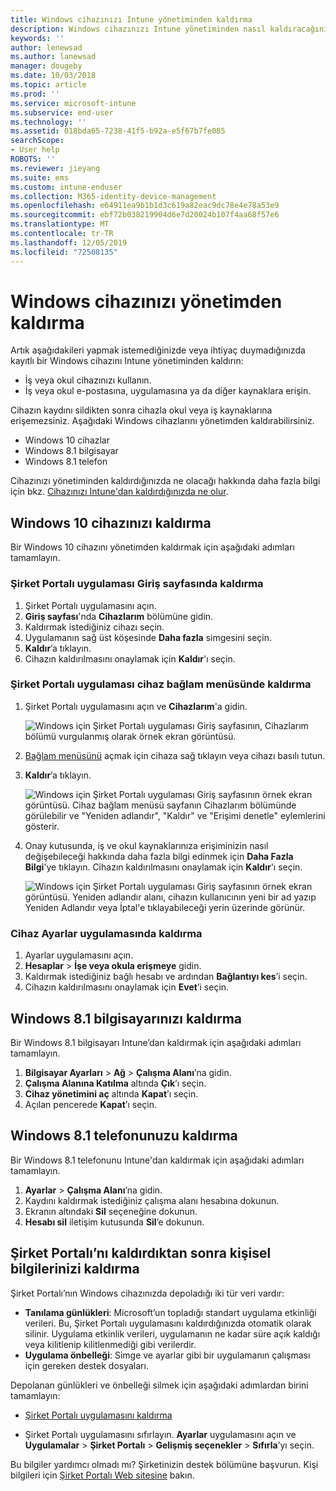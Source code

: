```yaml
---
title: Windows cihazınızı Intune yönetiminden kaldırma
description: Windows cihazınızı Intune yönetiminden nasıl kaldıracağınızı açıklar
keywords: ''
author: lenewsad
ms.author: lanewsad
manager: dougeby
ms.date: 10/03/2018
ms.topic: article
ms.prod: ''
ms.service: microsoft-intune
ms.subservice: end-user
ms.technology: ''
ms.assetid: 018bda65-7238-41f5-b92a-e5f67b7fe085
searchScope:
- User help
ROBOTS: ''
ms.reviewer: jieyang
ms.suite: ems
ms.custom: intune-enduser
ms.collection: M365-identity-device-management
ms.openlocfilehash: e64911ea9b1b1d3c619a82eac9dc78e4e78a53e9
ms.sourcegitcommit: ebf72b038219904d6e7d20024b107f4aa68f57e6
ms.translationtype: MT
ms.contentlocale: tr-TR
ms.lasthandoff: 12/05/2019
ms.locfileid: "72508135"
---
```

# <a name="remove-your-windows-device-from-management"></a>Windows cihazınızı yönetimden kaldırma

Artık aşağıdakileri yapmak istemediğinizde veya ihtiyaç duymadığınızda kayıtlı bir Windows cihazını Intune yönetiminden kaldırın:  
* İş veya okul cihazınızı kullanın. 
* İş veya okul e-postasına, uygulamasına ya da diğer kaynaklara erişin.

Cihazın kaydını sildikten sonra cihazla okul veya iş kaynaklarına erişemezsiniz. Aşağıdaki Windows cihazlarını yönetimden kaldırabilirsiniz.  
* Windows 10 cihazlar 
* Windows 8.1 bilgisayar
* Windows 8.1 telefon
 
Cihazınızı yönetiminden kaldırdığınızda ne olacağı hakkında daha fazla bilgi için bkz. [Cihazınızı Intune'dan kaldırdığınızda ne olur](what-happens-if-you-unenroll-your-device-from-intune-windows.md).  

## <a name="remove-your-windows-10-device"></a>Windows 10 cihazınızı kaldırma
Bir Windows 10 cihazını yönetimden kaldırmak için aşağıdaki adımları tamamlayın.

### <a name="remove-in-company-portal-app-home-page"></a>Şirket Portalı uygulaması **Giriş** sayfasında kaldırma  

1. Şirket Portalı uygulamasını açın.
2. **Giriş sayfası**'nda **Cihazlarım** bölümüne gidin.
3. Kaldırmak istediğiniz cihazı seçin.
3. Uygulamanın sağ üst köşesinde **Daha fazla** simgesini seçin.
4. **Kaldır**’a tıklayın. 
5. Cihazın kaldırılmasını onaylamak için **Kaldır**'ı seçin.  

### <a name="remove-in-company-portal-app-device-context-menu"></a>Şirket Portalı uygulaması cihaz bağlam menüsünde kaldırma  

1. Şirket Portalı uygulamasını açın ve **Cihazlarım**'a gidin.

    ![Windows için Şirket Portalı uygulaması Giriş sayfasının, Cihazlarım bölümü vurgulanmış olarak örnek ekran görüntüsü.](./media/1809_CheckAccess_Context_Select_Device.png)

2. [Bağlam menüsünü](https://docs.microsoft.com//windows/uwp/design/controls-and-patterns/menus) açmak için cihaza sağ tıklayın veya cihazı basılı tutun.  

3. **Kaldır**’a tıklayın.  

    ![Windows için Şirket Portalı uygulaması Giriş sayfasının örnek ekran görüntüsü. Cihaz bağlam menüsü sayfanın **Cihazlarım** bölümünde görülebilir ve "Yeniden adlandır", "Kaldır" ve "Erişimi denetle" eylemlerini gösterir.](./media/1809_DeviceContextMenu_Windows_CP.png)  

5. Onay kutusunda, iş ve okul kaynaklarınıza erişiminizin nasıl değişebileceği hakkında daha fazla bilgi edinmek için **Daha Fazla Bilgi**'ye tıklayın. Cihazın kaldırılmasını onaylamak için **Kaldır**'ı seçin.   

     ![Windows için Şirket Portalı uygulaması Giriş sayfasının örnek ekran görüntüsü. Yeniden adlandır alanı, cihazın kullanıcının yeni bir ad yazıp Yeniden Adlandır veya İptal'e tıklayabileceği yerin üzerinde görünür.](./media/1808_RemoveDevice_Popup.png)  


### <a name="remove-in-device-settings-app"></a>Cihaz Ayarlar uygulamasında kaldırma
1. Ayarlar uygulamasını açın. 
2. **Hesaplar** > **İşe veya okula erişmeye** gidin.
3. Kaldırmak istediğiniz bağlı hesabı ve ardından **Bağlantıyı kes**’i seçin.
4. Cihazın kaldırılmasını onaylamak için **Evet**’i seçin.

## <a name="remove-your-windows-81-computer"></a>Windows 8.1 bilgisayarınızı kaldırma
Bir Windows 8.1 bilgisayarı Intune’dan kaldırmak için aşağıdaki adımları tamamlayın.

1. **Bilgisayar Ayarları** > **Ağ** > **Çalışma Alanı**’na gidin.
2. **Çalışma Alanına Katılma** altında **Çık**’ı seçin.
3. **Cihaz yönetimini aç** altında **Kapat**’ı seçin.
4. Açılan pencerede **Kapat**’ı seçin.

## <a name="remove-your-windows-81-phone"></a>Windows 8.1 telefonunuzu kaldırma
Bir Windows 8.1 telefonunu Intune'dan kaldırmak için aşağıdaki adımları tamamlayın.

1. **Ayarlar** > **Çalışma Alanı**’na gidin.
2. Kaydını kaldırmak istediğiniz çalışma alanı hesabına dokunun.
3. Ekranın altındaki **Sil** seçeneğine dokunun.
4. **Hesabı sil** iletişim kutusunda **Sil**’e dokunun.  
## <a name="removing-your-personal-information-after-removing-the-company-portal"></a>Şirket Portalı’nı kaldırdıktan sonra kişisel bilgilerinizi kaldırma  

Şirket Portalı’nın Windows cihazınızda depoladığı iki tür veri vardır:

- **Tanılama günlükleri**: Microsoft’un topladığı standart uygulama etkinliği verileri. Bu, Şirket Portalı uygulamasını kaldırdığınızda otomatik olarak silinir. Uygulama etkinlik verileri, uygulamanın ne kadar süre açık kaldığı veya kilitlenip kilitlenmediği gibi verilerdir.
- **Uygulama önbelleği**: Simge ve ayarlar gibi bir uygulamanın çalışması için gereken destek dosyaları.

Depolanan günlükleri ve önbelleği silmek için aşağıdaki adımlardan birini tamamlayın:

* [Şirket Portalı uygulamasını kaldırma](https://support.microsoft.com/help/4028003/windows-10-uninstall-apps-and-programs) 

* Şirket Portalı uygulamasını sıfırlayın. **Ayarlar** uygulamasını açın ve **Uygulamalar** > **Şirket Portalı** > **Gelişmiş seçenekler** > **Sıfırla**’yı seçin. 

Bu bilgiler yardımcı olmadı mı? Şirketinizin destek bölümüne başvurun. Kişi bilgileri için [Şirket Portalı Web sitesine](https://go.microsoft.com/fwlink/?linkid=2010980) bakın.
